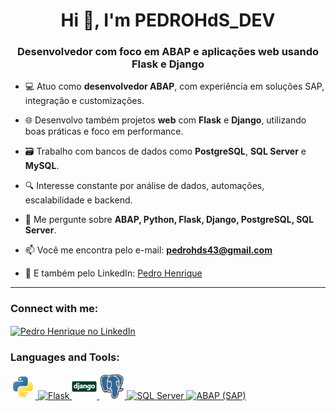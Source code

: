 <h1 align="center">Hi 👋, I'm PEDROHdS_DEV</h1>
<h3 align="center">Desenvolvedor com foco em ABAP e aplicações web usando Flask e Django</h3>

- 💻 Atuo como **desenvolvedor ABAP**, com experiência em soluções SAP, integração e customizações.

- 🌐 Desenvolvo também projetos **web** com **Flask** e **Django**, utilizando boas práticas e foco em performance.

- 🗃️ Trabalho com bancos de dados como **PostgreSQL**, **SQL Server** e **MySQL**.

- 🔍 Interesse constante por análise de dados, automações, escalabilidade e backend.

- 💬 Me pergunte sobre **ABAP, Python, Flask, Django, PostgreSQL, SQL Server**.

- 📫 Você me encontra pelo e-mail: **pedrohds43@gmail.com**

- 🔗 E também pelo LinkedIn: [Pedro Henrique](https://www.linkedin.com/in/pedro-henrique-84a876107/)

---

<h3 align="left">Connect with me:</h3>
<p align="left">
  <a href="https://www.linkedin.com/in/pedro-henrique-84a876107/" target="blank">
    <img align="center" src="https://raw.githubusercontent.com/rahuldkjain/github-profile-readme-generator/master/src/images/icons/Social/linked-in-alt.svg" alt="Pedro Henrique no LinkedIn" height="30" width="40" />
  </a>
</p>

<h3 align="left">Languages and Tools:</h3>
<p align="left">
  <a href="https://www.python.org" target="_blank" rel="noreferrer">
    <img src="https://raw.githubusercontent.com/devicons/devicon/master/icons/python/python-original.svg" alt="Python" width="40" height="40"/>
  </a>
  <a href="https://flask.palletsprojects.com/" target="_blank" rel="noreferrer">
    <img src="https://www.vectorlogo.zone/logos/pocoo_flask/pocoo_flask-icon.svg" alt="Flask" width="40" height="40"/>
  </a>
  <a href="https://www.djangoproject.com/" target="_blank" rel="noreferrer">
    <img src="https://raw.githubusercontent.com/devicons/devicon/master/icons/django/django-original.svg" alt="Django" width="40" height="40"/>
  </a>
  <a href="https://www.postgresql.org/" target="_blank" rel="noreferrer">
    <img src="https://raw.githubusercontent.com/devicons/devicon/master/icons/postgresql/postgresql-original.svg" alt="PostgreSQL" width="40" height="40"/>
  </a>
  <a href="https://www.microsoft.com/en-us/sql-server" target="_blank" rel="noreferrer">
    <img src="https://www.svgrepo.com/show/303229/microsoft-sql-server-logo.svg" alt="SQL Server" width="40" height="40"/>
  </a>
  <a href="https://www.sap.com/products/technology-platform/abap.html" target="_blank" rel="noreferrer">
    <img src="https://www.vectorlogo.zone/logos/sap/sap-icon.svg" alt="ABAP (SAP)" width="40" height="40"/>
  </a>
</p>

